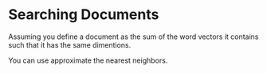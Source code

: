 # Searching Documents

Assuming you define a document as the sum of the word vectors it contains such that it has the same dimentions.

You can use approximate the nearest neighbors.

